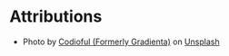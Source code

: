 # Attributions
* Photo by [Codioful (Formerly Gradienta)](https://unsplash.com/@codioful?utm_source=unsplash&utm_medium=referral&utm_content=creditCopyText) on [Unsplash](https://unsplash.com/backgrounds/art/geometric?utm_source=unsplash&utm_medium=referral&utm_content=creditCopyText)
